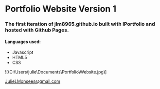 # Portfolio Website Version 1

### The first iteration of jlm8965.github.io built with IPortfolio and hosted with Github Pages. 

#### Languages used: 
* Javascript
* HTML5
* CSS

![(C:\Users\julie\Documents\Portfolio\Website.jpg)]


JulieLMonsees@gmail.com